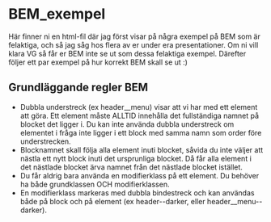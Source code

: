 # BEM_exempel
Här finner ni en html-fil där jag först visar på några exempel på BEM som är felaktiga, och så jag såg hos flera av er under era presentationer. Om ni vill klara VG så får er BEM inte se ut som dessa felaktiga exempel. Därefter följer ett par exempel på hur korrekt BEM skall se ut :)

## Grundläggande regler BEM
- Dubbla understreck (ex header__menu) visar att vi har med ett element att göra. Ett element måste ALLTID innehålla det fullständiga namnet på blocket det ligger i. Du kan inte använda dubbla understreck om elementet i fråga inte ligger i ett block med samma namn som order före understrecken.
- Blocknamnet skall följa alla element inuti blocket, såvida du inte väljer att nästla ett nytt block inuti det ursprunliga blocket. Då får alla element i det nästlade blocket ärva namnet från det nästlade blocket istället.
- Du får aldrig bara använda en modifierklass på ett element. Du behöver ha både grundklassen OCH modifierklassen.
- En modifierklass markeras med dubbla bindestreck och kan användas både på block och på element (ex header--darker, eller header__menu--darker).
